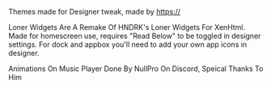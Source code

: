 Themes made for Designer tweak, made by [https://](https://github.com/JunesiPhone)

Loner Widgets Are A Remake Of HNDRK's Loner Widgets For XenHtml. Made for homescreen use, requires "Read Below" to be toggled in designer settings. For dock and appbox you'll need to add your own app icons in designer. 


Animations On Music Player Done By NullPro On Discord, Speical Thanks To Him
